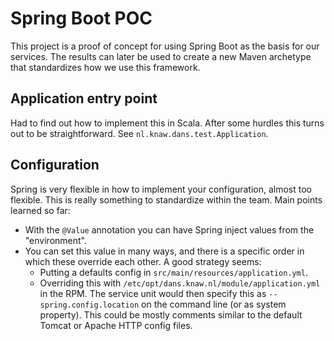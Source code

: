 Spring Boot POC
===============

This project is a proof of concept for using Spring Boot as the basis for our
services. The results can later be used to create a new Maven archetype that
standardizes how we use this framework.


Application entry point
-----------------------
Had to find out how to implement this in Scala. After some hurdles this turns
out to be straightforward. See `nl.knaw.dans.test.Application`.


Configuration
-------------
Spring is very flexible in how to implement your configuration, almost too flexible.
This is really something to standardize within the team. Main points learned so far:

* With the `@Value` annotation you can have Spring inject values from the
  "environment".
* You can set this value in many ways, and there is a specific order in which these
  override each other. A good strategy seems:
  - Putting a defaults config in `src/main/resources/application.yml`.
  - Overriding this with `/etc/opt/dans.knaw.nl/module/application.yml` in the RPM.
    The service unit would then specify this as `--spring.config.location` on
    the command line (or as system property). This could be mostly comments
    similar to the default Tomcat or Apache HTTP config files.


